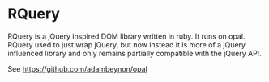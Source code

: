 RQuery
======

RQuery is a jQuery inspired DOM library written in ruby. It runs on
opal. RQuery used to just wrap jQuery, but now instead it is more of a
jQuery influenced library and only remains partially compatible with the
jQuery API.

See https://github.com/adambeynon/opal

